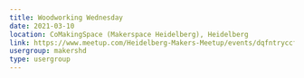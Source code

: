 ```yaml
---
title: Woodworking Wednesday
date: 2021-03-10
location: CoMakingSpace (Makerspace Heidelberg), Heidelberg
link: https://www.meetup.com/Heidelberg-Makers-Meetup/events/dqfntryccfbnb/
usergroup: makershd
type: usergroup
---
```

